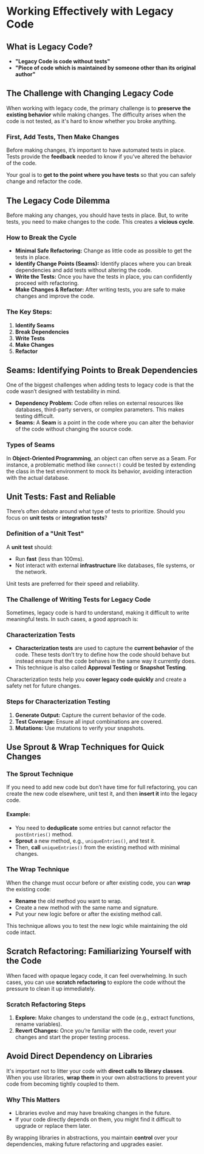 # Working Effectively with Legacy Code

## What is Legacy Code?

- **"Legacy Code is code without tests"**
- **"Piece of code which is maintained by someone other than its original author"**

## The Challenge with Changing Legacy Code

When working with legacy code, the primary challenge is to **preserve the existing behavior** while making changes. The difficulty arises when the code is not tested, as it's hard to know whether you broke anything.

### First, Add Tests, Then Make Changes

Before making changes, it’s important to have automated tests in place. Tests provide the **feedback** needed to know if you’ve altered the behavior of the code. 

Your goal is to **get to the point where you have tests** so that you can safely change and refactor the code.

## The Legacy Code Dilemma

Before making any changes, you should have tests in place. But, to write tests, you need to make changes to the code. This creates a **vicious cycle**.

### How to Break the Cycle

- **Minimal Safe Refactoring:** Change as little code as possible to get the tests in place. 
- **Identify Change Points (Seams):** Identify places where you can break dependencies and add tests without altering the code.
- **Write the Tests:** Once you have the tests in place, you can confidently proceed with refactoring.
- **Make Changes & Refactor:** After writing tests, you are safe to make changes and improve the code.

### The Key Steps:
1. **Identify Seams**
2. **Break Dependencies**
3. **Write Tests**
4. **Make Changes**
5. **Refactor**

## Seams: Identifying Points to Break Dependencies

One of the biggest challenges when adding tests to legacy code is that the code wasn’t designed with testability in mind. 

- **Dependency Problem:** Code often relies on external resources like databases, third-party servers, or complex parameters. This makes testing difficult.
- **Seams:** A **Seam** is a point in the code where you can alter the behavior of the code without changing the source code.

### Types of Seams

In **Object-Oriented Programming**, an object can often serve as a Seam. For instance, a problematic method like `connect()` could be tested by extending the class in the test environment to mock its behavior, avoiding interaction with the actual database.

## Unit Tests: Fast and Reliable

There’s often debate around what type of tests to prioritize. Should you focus on **unit tests** or **integration tests**? 

### Definition of a "Unit Test"

A **unit test** should:
- Run **fast** (less than 100ms).
- Not interact with external **infrastructure** like databases, file systems, or the network.

Unit tests are preferred for their speed and reliability.

### The Challenge of Writing Tests for Legacy Code

Sometimes, legacy code is hard to understand, making it difficult to write meaningful tests. In such cases, a good approach is:

### Characterization Tests

- **Characterization tests** are used to capture the **current behavior** of the code. These tests don’t try to define how the code should behave but instead ensure that the code behaves in the same way it currently does.
- This technique is also called **Approval Testing** or **Snapshot Testing**.

Characterization tests help you **cover legacy code quickly** and create a safety net for future changes.

### Steps for Characterization Testing
1. **Generate Output:** Capture the current behavior of the code.
2. **Test Coverage:** Ensure all input combinations are covered.
3. **Mutations:** Use mutations to verify your snapshots.

## Use Sprout & Wrap Techniques for Quick Changes

### The Sprout Technique

If you need to add new code but don’t have time for full refactoring, you can create the new code elsewhere, unit test it, and then **insert it** into the legacy code.

#### Example:
- You need to **deduplicate** some entries but cannot refactor the `postEntries()` method.
- **Sprout** a new method, e.g., `uniqueEntries()`, and test it.
- Then, **call** `uniqueEntries()` from the existing method with minimal changes.

### The Wrap Technique

When the change must occur before or after existing code, you can **wrap** the existing code:
- **Rename** the old method you want to wrap.
- Create a new method with the same name and signature.
- Put your new logic before or after the existing method call.

This technique allows you to test the new logic while maintaining the old code intact.

## Scratch Refactoring: Familiarizing Yourself with the Code

When faced with opaque legacy code, it can feel overwhelming. In such cases, you can use **scratch refactoring** to explore the code without the pressure to clean it up immediately.

### Scratch Refactoring Steps
1. **Explore:** Make changes to understand the code (e.g., extract functions, rename variables).
2. **Revert Changes:** Once you’re familiar with the code, revert your changes and start the proper testing process.

## Avoid Direct Dependency on Libraries

It's important not to litter your code with **direct calls to library classes**. When you use libraries, **wrap them** in your own abstractions to prevent your code from becoming tightly coupled to them.

### Why This Matters

- Libraries evolve and may have breaking changes in the future.
- If your code directly depends on them, you might find it difficult to upgrade or replace them later.

By wrapping libraries in abstractions, you maintain **control** over your dependencies, making future refactoring and upgrades easier.

